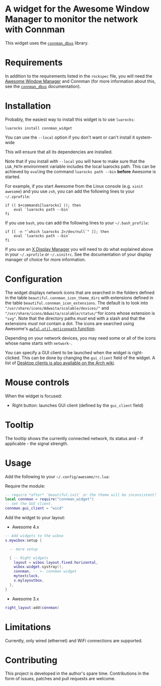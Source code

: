 # A widget for the Awesome Window Manager to monitor the network with Connman

This widget uses the
[`connman_dbus`](https://luarocks.org/modules/stefano-m/connman_dbus)
library.

# Requirements

In addition to the requirements listed in the `rockspec` file, you will need
the [Awesome Window Manager](https://awesomewm.org)
and Connman (for more information about this, see the
[`connman_dbus`](https://luarocks.org/modules/stefano-m/connman_dbus)
documentation).

# Installation

Probably, the easiest way to install this widget is to use `luarocks`:

    luarocks install connman_widget

You can use the `--local` option if you don't want or can't install
it system-wide

This will ensure that all its dependencies are installed.

Note that if you install with `--local` you will have to make sure that the
`LUA_PATH` environment variable includes the local luarocks path. This can be
achieved by `eval`ing the command `luarocks path --bin` **before** Awesome is
started.

For example, if you start Awesome from the Linux console (e.g. `xinit
awesome`) and you use `zsh`, you can add the following lines to your
`~/.zprofile`:

``` shell
if (( $+commands[luarocks] )); then
    eval `luarocks path --bin`
fi
```

If you use `bash`, you can add the following lines to your `~/.bash_profile`:

``` shell
if [[ -n "`which luarocks 2>/dev/null`" ]]; then
    eval `luarocks path --bin`
fi
```

If you use
an [X Display Manager](https://en.wikipedia.org/wiki/Display_manager) you will
need to do what explained above in your `~/.xprofile` or `~/.xinitrc`. See the
documentation of your display manager of choice for more information.

# Configuration

The widget displays network icons that are searched in the folders defined
in the table `beautiful.connman_icon_theme_dirs` with extensions defined
in the table `beautiful.connman_icon_extensions`.
The default is to look into `"/usr/share/icons/Adwaita/scalable/devices/"`
and  `"/usr/share/icons/Adwaita/scalable/status/"`for
icons whose extension is `"svg"`. Note that the directory paths *must* end
with a slash and that the extensions *must not* contain a dot.
The icons are searched using Awesome's
[`awful.util.geticonpath` function](https://awesomewm.org/doc/api/modules/awful.util.html#geticonpath).

Depending on your network devices, you may need some or all of the icons
whose name starts with `network-`.

You can specify a GUI client to be launched when the widget is right-clicked.
This can be done by changing the `gui_client` field of the widget.  A list
of
[Desktop clients is also available on the Arch wiki](https://wiki.archlinux.org/index.php/Connman#Desktop_clients).

# Mouse controls

When the widget is focused:

* Right button: launches GUI client (defined by the `gui_client` field)

# Tooltip

The tooltip shows the currently connected network, its status and - if
applicable - the signal strength.

# Usage

Add the following to your `~/.config/awesome/rc.lua`:

Require the module:

```lua
-- require *after* `beautiful.init` or the theme will be inconsistent!
local connman = require("connman_widget")
-- set the GUI client.
connman.gui_client = "wicd"
```

Add the widget to your layout:

- Awesome 4.x

``` lua
-- Add widgets to the wibox
s.mywibox:setup {

  -- more setup

  { -- Right widgets
    layout = wibox.layout.fixed.horizontal,
    wibox.widget.systray(),
    connman, -- <- connman widget
    mytextclock,
    s.mylayoutbox,
  },
}
```

- Awesome 3.x

```lua
right_layout:add(connman)
```

# Limitations

Currently, only wired (ethernet) and WiFi connections are supported.

# Contributing

This project is developed in the author's spare time. Contributions in the form
of issues, patches and pull requests are welcome.
